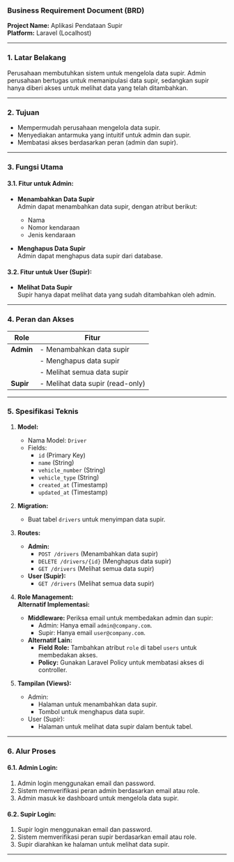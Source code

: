  
### **Business Requirement Document (BRD)**  
**Project Name:** Aplikasi Pendataan Supir  
**Platform:** Laravel (Localhost)  

---

### **1. Latar Belakang**  
Perusahaan membutuhkan sistem untuk mengelola data supir. Admin perusahaan bertugas untuk memanipulasi data supir, sedangkan supir hanya diberi akses untuk melihat data yang telah ditambahkan.  

---

### **2. Tujuan**  
- Mempermudah perusahaan mengelola data supir.  
- Menyediakan antarmuka yang intuitif untuk admin dan supir.  
- Membatasi akses berdasarkan peran (admin dan supir).  

---

### **3. Fungsi Utama**  

#### **3.1. Fitur untuk Admin:**  
- **Menambahkan Data Supir**  
  Admin dapat menambahkan data supir, dengan atribut berikut:  
  - Nama  
  - Nomor kendaraan  
  - Jenis kendaraan  

- **Menghapus Data Supir**  
  Admin dapat menghapus data supir dari database.  

#### **3.2. Fitur untuk User (Supir):**  
- **Melihat Data Supir**  
  Supir hanya dapat melihat data yang sudah ditambahkan oleh admin.  

---

### **4. Peran dan Akses**  
| **Role**  | **Fitur**                                               |  
|-----------|----------------------------------------------------------|  
| **Admin** | - Menambahkan data supir                                 |  
|           | - Menghapus data supir                                   |  
|           | - Melihat semua data supir                               |  
| **Supir** | - Melihat data supir (read-only)                         |  

---

### **5. Spesifikasi Teknis**  

1. **Model:**  
   - Nama Model: `Driver`  
   - Fields:  
     - `id` (Primary Key)  
     - `name` (String)  
     - `vehicle_number` (String)  
     - `vehicle_type` (String)  
     - `created_at` (Timestamp)  
     - `updated_at` (Timestamp)  

2. **Migration:**  
   - Buat tabel `drivers` untuk menyimpan data supir.  

3. **Routes:**  
   - **Admin:**  
     - `POST /drivers` (Menambahkan data supir)  
     - `DELETE /drivers/{id}` (Menghapus data supir)  
     - `GET /drivers` (Melihat semua data supir)  
   - **User (Supir):**  
     - `GET /drivers` (Melihat semua data supir)  

4. **Role Management:**  
   **Alternatif Implementasi:**  
   - **Middleware:** Periksa email untuk membedakan admin dan supir:  
     - Admin: Hanya email `admin@company.com`.  
     - Supir: Hanya email `user@company.com`.  
   - **Alternatif Lain:**  
     - **Field Role:** Tambahkan atribut `role` di tabel `users` untuk membedakan akses.  
     - **Policy:** Gunakan Laravel Policy untuk membatasi akses di controller.  

5. **Tampilan (Views):**  
   - Admin:  
     - Halaman untuk menambahkan data supir.  
     - Tombol untuk menghapus data supir.  
   - User (Supir):  
     - Halaman untuk melihat data supir dalam bentuk tabel.  

---

### **6. Alur Proses**  

#### **6.1. Admin Login:**  
1. Admin login menggunakan email dan password.  
2. Sistem memverifikasi peran admin berdasarkan email atau role.  
3. Admin masuk ke dashboard untuk mengelola data supir.  

#### **6.2. Supir Login:**  
1. Supir login menggunakan email dan password.  
2. Sistem memverifikasi peran supir berdasarkan email atau role.  
3. Supir diarahkan ke halaman untuk melihat data supir.  

---
